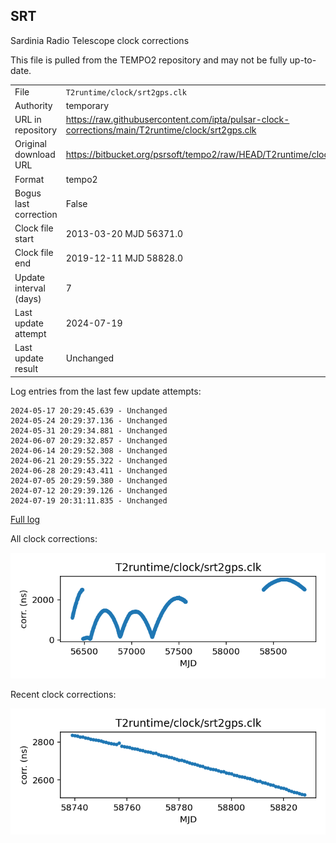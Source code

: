 
## SRT

Sardinia Radio Telescope clock corrections

This file is pulled from the TEMPO2 repository and may not be fully
up-to-date.

|     |     |
|:--- |:--- |
| File | `T2runtime/clock/srt2gps.clk` |
| Authority | temporary |
| URL in repository | <https://raw.githubusercontent.com/ipta/pulsar-clock-corrections/main/T2runtime/clock/srt2gps.clk> |
| Original download URL | <https://bitbucket.org/psrsoft/tempo2/raw/HEAD/T2runtime/clock/srt2gps.clk> |
| Format | tempo2 |
| Bogus last correction | False |
| Clock file start | 2013-03-20 MJD 56371.0 |
| Clock file end | 2019-12-11 MJD 58828.0 |
| Update interval (days) | 7 |
| Last update attempt | 2024-07-19 |
| Last update result | Unchanged |

Log entries from the last few update attempts:
```
2024-05-17 20:29:45.639 - Unchanged
2024-05-24 20:29:37.136 - Unchanged
2024-05-31 20:29:34.881 - Unchanged
2024-06-07 20:29:32.857 - Unchanged
2024-06-14 20:29:52.308 - Unchanged
2024-06-21 20:29:55.322 - Unchanged
2024-06-28 20:29:43.411 - Unchanged
2024-07-05 20:29:59.380 - Unchanged
2024-07-12 20:29:39.126 - Unchanged
2024-07-19 20:31:11.835 - Unchanged
```
[Full log](https://raw.githubusercontent.com/ipta/pulsar-clock-corrections/main/log/T2runtime/clock/srt2gps.clk.log)


All clock corrections:

![plot of all clock corrections](srt2gps.clk.png "All corrections")

Recent clock corrections:

![plot of recent clock corrections](srt2gps.clk.short.png "Recent corrections")

